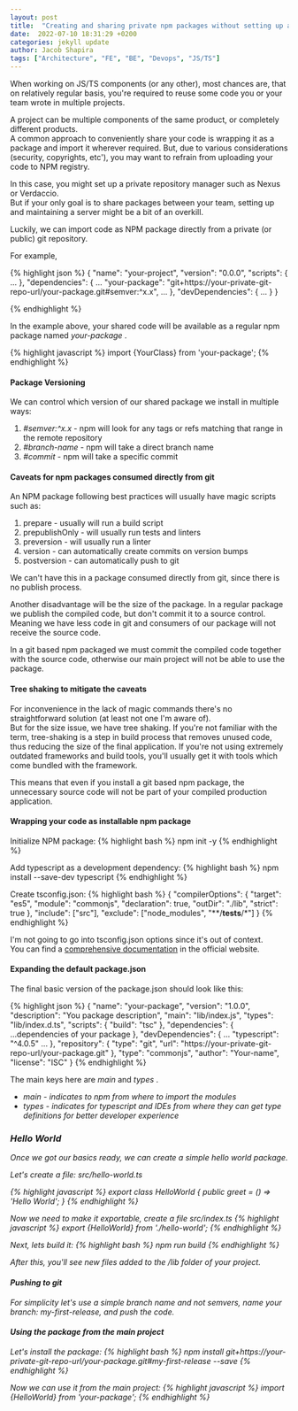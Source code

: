 ```yaml
---
layout: post
title:  "Creating and sharing private npm packages without setting up a repository manager, using git urls" 
date:  2022-07-10 18:31:29 +0200
categories: jekyll update
author: Jacob Shapira
tags: ["Architecture", "FE", "BE", "Devops", "JS/TS"]
---
```


When working on JS/TS components (or any other), most chances are, that on relatively regular basis, you're required to reuse some code you or your team wrote in multiple projects. 

A project can be multiple components of the same product, or completely different products.  
A common approach to conveniently share your code is wrapping it as a package and import it wherever required. 
But, due to various considerations (security, copyrights, etc'), you may want to refrain from uploading your code to NPM registry.  

In this case, you might set up a private repository manager such as Nexus or Verdaccio.  
But if your only goal is to share packages between your team, setting up and maintaining a server might be a bit of an overkill.  

Luckily, we can import code as NPM package directly from a private (or public) git repository.

For example, 

{% highlight json %}
{
  "name": "your-project",
  "version": "0.0.0",
  "scripts": {
    ...
  },
  "dependencies": {
    ...
    "your-package": "git+https://your-private-git-repo-url/your-package.git#semver:^x.x",
    ...
  },
  "devDependencies": {
    ...
  }
}

{% endhighlight %}

In the example above, your shared code will be available as a regular npm package named <i>your-package</i> .

{% highlight javascript %}
import {YourClass} from 'your-package';
{% endhighlight %}

#### Package Versioning
We can control which version of our shared package we install in multiple ways:
1. <i>#semver:^x.x</i> - npm will look for any tags or refs matching that range in the remote repository
2. <i>#branch-name</i> - npm will take a direct branch name
3. <i>#commit</i> - npm will take a specific commit

#### Caveats for npm packages consumed directly from git
An NPM package following best practices will usually have magic scripts such as:
1. prepare - usually will run a build script
2. prepublishOnly - will usually run tests and linters
3. preversion - will usually run a linter
4. version - can automatically create commits on version bumps
5. postversion - can automatically push to git 

We can't have this in a package consumed directly from git, since there is no publish process.

Another disadvantage will be the size of the package. 
In a regular package we publish the compiled code, but don't commit it to a source control.
Meaning we have less code in git and consumers of our package will not receive the source code.

In a git based npm packaged we must commit the compiled code together with the source code, otherwise our main project
will not be able to use the package.

#### Tree shaking to mitigate the caveats
For inconvenience in the lack of magic commands there's no straightforward solution (at least not one I'm aware of).  
But for the size issue, we have tree shaking.
If you're not familiar with the term, tree-shaking is a step in build process that removes unused code, thus reducing the size of the final application.
If you're not using extremely outdated frameworks and build tools, you'll usually get it with tools which come bundled with the framework.

This means that even if you install a git based npm package, the unnecessary source code will not be part of your compiled production application.


#### Wrapping your code as installable npm package
Initialize NPM package:
{% highlight bash %}
npm init -y
{% endhighlight %}
 

Add typescript as a development dependency:
{% highlight bash %}
npm install --save-dev typescript
{% endhighlight %}
 

Create tsconfig.json:
{% highlight bash %}
{
  "compilerOptions": {
    "target": "es5",
    "module": "commonjs",
    "declaration": true,
    "outDir": "./lib",
    "strict": true
  },
  "include": ["src"],
  "exclude": ["node_modules", "**/__tests__/*"]
}
{% endhighlight %}


I'm not going to go into tsconfig.json options since it's out of context.  
You can find a <a href="https://www.typescriptlang.org/tsconfig" target="_blank">comprehensive documentation</a> in the official website.

#### Expanding the default package.json
The final basic version of the package.json should look like this:

{% highlight json %}
{
  "name": "your-package",
  "version": "1.0.0",
  "description": "You package description",
  "main": "lib/index.js",
  "types": "lib/index.d.ts",
  "scripts": {
    "build": "tsc"
  },
  "dependencies": {
    ...dependencies of your package
  },
  "devDependencies": {
    ...
    "typescript": "^4.0.5"
    ...
  },
  "repository": {
    "type": "git",
    "url": "https://your-private-git-repo-url/your-package.git"
  },
  "type": "commonjs",
  "author": "Your-name",
  "license": "ISC"
}
{% endhighlight %}

The main keys here are <i>main</i> and <i>types</i> .

- <i>main<i/> - indicates to npm from where to import the modules
- <i>types</i> - indicates for typescript and IDEs from where they can get type definitions for better developer experience

### Hello World
Once we got our basics ready, we can create a simple hello world package.

Let's create a file: <i>src/hello-world.ts<i>

{% highlight javascript %}
export class HelloWorld {
    public greet = () => 'Hello World';
}
{% endhighlight %}

Now we need to make it exportable, create a file <i>src/index.ts</i>
{% highlight javascript %}
export {HelloWorld} from './hello-world';
{% endhighlight %}


Next, lets build it:
{% highlight bash %}
npm run build
{% endhighlight %}

After this, you'll see new files added to the <i>/lib</i> folder of your project.

#### Pushing to git
For simplicity let's use a simple branch name and not semvers, name your branch: <i>my-first-release</i>, and push the code.

#### Using the package from the main project
Let's install the package:
{% highlight bash %}
npm install git+https://your-private-git-repo-url/your-package.git#my-first-release --save
{% endhighlight %}

Now we can use it from the main project:
{% highlight javascript %}
import {HelloWorld} from 'your-package';
{% endhighlight %}